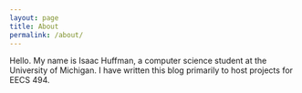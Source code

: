 ```yaml
---
layout: page
title: About
permalink: /about/
---
```


Hello. My name is Isaac Huffman, a computer science student at the University of Michigan. I have written this blog primarily to host projects for EECS 494.

